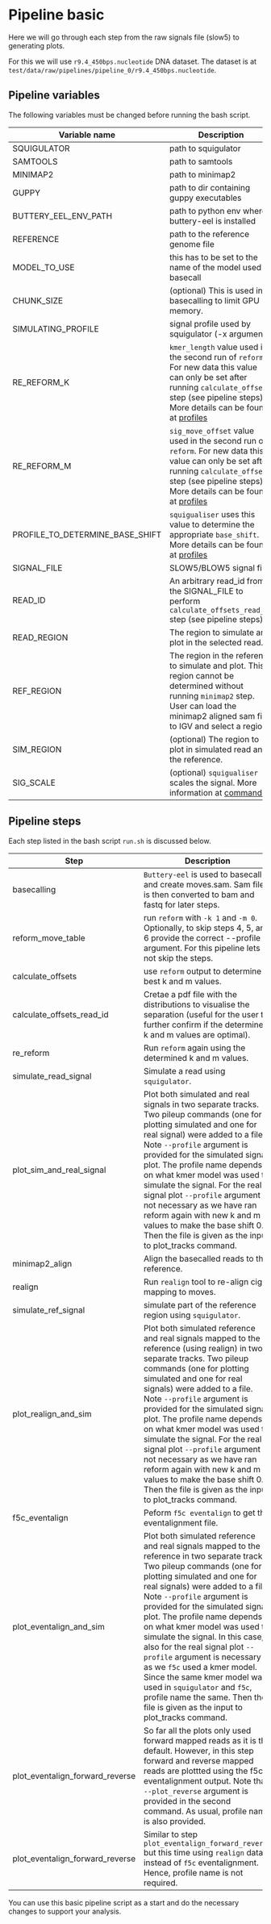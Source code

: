 # Pipeline basic

Here we will go through each step from the raw signals file (slow5) to generating plots.

For this we will use `r9.4_450bps.nucleotide` DNA dataset. The dataset is at `test/data/raw/pipelines/pipeline_0/r9.4_450bps.nucleotide`.

## Pipeline variables
The following variables must be changed before running the bash script.

| **Variable name**               | **Description**                                                                                                                                                                                                      | **value set for this pipeline**      |
|---------------------------------|----------------------------------------------------------------------------------------------------------------------------------------------------------------------------------------------------------------------|--------------------------------------|
| SQUIGULATOR                     | path to squigulator                                                                                                                                                                                                  | -                                    |
| SAMTOOLS                        | path to samtools                                                                                                                                                                                                     | -                                    |
| MINIMAP2                        | path to minimap2                                                                                                                                                                                                     | -                                    |
| GUPPY                           | path to dir containing guppy executables                                                                                                                                                                             | -                                    |
| BUTTERY_EEL_ENV_PATH            | path to python env where buttery-eel is installed                                                                                                                                                                    | -                                    |
| REFERENCE                       | path to the reference genome file                                                                                                                                                                                    | -                                    |
| MODEL_TO_USE                    | this has to be set to the name of the model used to basecall                                                                                                                                                         | dna_r9.4.1_450bps_fast_prom.cfg      |
| CHUNK_SIZE                      | (optional) This is used in basecalling to limit GPU memory.                                                                                                                                                          | 500                                  |
| SIMULATING_PROFILE              | signal profile used by squigulator (-x argument)                                                                                                                                                                     | dna-r9-prom                          |
| RE_REFORM_K                     | `kmer_length` value used in the second run of `reform`. For new data this value can only be set after running `calculate_offsets` step (see pipeline steps) More details can be found at [profiles](profiles.md)     | 3                                    |
| RE_REFORM_M                     | `sig_move_offset` value used in the second run of `reform`. For new data this value can only be set after running `calculate_offsets` step (see pipeline steps) More details can be found at [profiles](profiles.md) | 2                                    |
| PROFILE_TO_DETERMINE_BASE_SHIFT | `squigualiser` uses this value to determine the appropriate `base_shift`. More details can be found at [profiles](profiles.md)                                                                                       | kmer_model_dna_r9.4.1_450bps_6_mer   |
| SIGNAL_FILE                     | SLOW5/BLOW5 signal file                                                                                                                                                                                              | reads.blow5                          |
| READ_ID                         | An arbitrary read_id from the SIGNAL_FILE to perform `calculate_offsets_read_id` step (see pipeline steps)                                                                                                           | 8e1a33c4-af69-471c-a115-6428c8bf63df |
| READ_REGION                     | The region to simulate and plot in the selected read.                                                                                                                                                                | ${READ_ID}:1-500                     |
| REF_REGION                      | The region in the reference to simulate and plot. This region cannot be determined without running `minimap2` step. User can load the minimap2 aligned sam file to IGV and select a region.                          | chr16:46,389,459-46,390,388          |
| SIM_REGION                      | (optional) The region to plot in simulated read and the reference.                                                                                                                                                   | sim_ref:1-500                        |
| SIG_SCALE                       | (optional) `squigualiser` scales the signal. More information at [commands](commands.md)                                                                                                                             | znorm                                |

## Pipeline steps
Each step listed in the bash script `run.sh` is discussed below.

| **Step**                        | **Description**                                                                                                                                                                                                                                                                                                                                                                                                                                                                                                                                                                                                     |
|---------------------------------|---------------------------------------------------------------------------------------------------------------------------------------------------------------------------------------------------------------------------------------------------------------------------------------------------------------------------------------------------------------------------------------------------------------------------------------------------------------------------------------------------------------------------------------------------------------------------------------------------------------------|
| basecalling                     | `Buttery-eel` is used to basecall and create moves.sam. Sam file is then converted to bam and fastq for later steps.                                                                                                                                                                                                                                                                                                                                                                                                                                                                                                |
| reform_move_table               | run `reform` with `-k 1` and `-m 0`.  Optionally, to skip steps 4, 5, and 6 provide the correct --profile argument. For this pipeline lets not skip the steps.                                                                                                                                                                                                                                                                                                                                                                                                                                                      |
| calculate_offsets               | use `reform` output to determine best k and m values.                                                                                                                                                                                                                                                                                                                                                                                                                                                                                                                                                               |
| calculate_offsets_read_id       | Cretae a pdf file with the distributions to visualise the separation (useful for the user to further confirm if the determined k and m values are optimal).                                                                                                                                                                                                                                                                                                                                                                                                                                                         |
| re_reform                       | Run `reform` again using the determined k and m values.                                                                                                                                                                                                                                                                                                                                                                                                                                                                                                                                                             |
| simulate_read_signal            | Simulate a read using `squigulator`.                                                                                                                                                                                                                                                                                                                                                                                                                                                                                                                                                                                |
| plot_sim_and_real_signal        | Plot both simulated and real signals in two separate tracks.  Two pileup commands (one for plotting simulated and one for real signal) were added to a file.  Note `--profile` argument is provided for the simulated signal plot. The profile name depends on what kmer model was used to simulate the signal. For the real signal plot `--profile` argument is not necessary as we have ran reform again with new k and m values to make the base shift 0. Then the file is given as the input to plot_tracks command.                                                                                            |
| minimap2_align                  | Align the basecalled reads to the reference.                                                                                                                                                                                                                                                                                                                                                                                                                                                                                                                                                                        |
| realign                         | Run `realign` tool to re-align cigar mapping to moves.                                                                                                                                                                                                                                                                                                                                                                                                                                                                                                                                                              |
| simulate_ref_signal             | simulate part of the reference region using `squigulator`.                                                                                                                                                                                                                                                                                                                                                                                                                                                                                                                                                          |
| plot_realign_and_sim            | Plot both simulated reference and real signals mapped to the reference (using realign) in two separate tracks.  Two pileup commands (one for plotting simulated and one for real signals) were added to a file.  Note `--profile` argument is provided for the simulated signal plot. The profile name depends on what kmer model was used to simulate the signal. For the real signal plot `--profile` argument is not necessary as we have ran reform again with new k and m values to make the base shift 0. Then the file is given as the input to plot_tracks command.                                         |
| f5c_eventalign                  | Peform `f5c eventalign` to get the eventalignment file.                                                                                                                                                                                                                                                                                                                                                                                                                                                                                                                                                             |
| plot_eventalign_and_sim         | Plot both simulated reference and real signals mapped to the reference in two separate tracks.  Two pileup commands (one for plotting simulated and one for real signals) were added to a file.  Note `--profile` argument is provided for the simulated signal plot. The profile name depends on what kmer model was used to simulate the signal. In this case, also for the real signal plot `--profile` argument is necessary as we `f5c` used a kmer model.  Since the same kmer model was used in `squigulator` and `f5c`, profile name the same.  Then the file is given as the input to plot_tracks command. |
| plot_eventalign_forward_reverse | So far all the plots only used forward mapped reads as it is the default. However, in this step forward and reverse mapped reads are plottted using the f5c eventalignment output. Note that `--plot_reverse` argument is provided in the second command. As usual, profile name is also provided.                                                                                                                                                                                                                                                                                                                  |
| plot_eventalign_forward_reverse | Similar to step `plot_eventalign_forward_reverse` but this time using `realign` data instead of `f5c` eventalignment. Hence, profile name is not required.                                                                                                                                                                                                                                                                                                                                                                                                                                                          |

You can use this basic pipeline script as a start and do the necessary changes to support your analysis.
